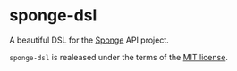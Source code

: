 # sponge-dsl

A beautiful DSL for the [Sponge](https://spongepowered.org/) API project.

`sponge-dsl` is realeased under the terms of the [MIT license](LICENSE).